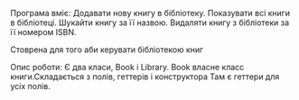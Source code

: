 Програма вміє:
Додавати нову книгу в бібліотеку. Показувати всі книги в бібліотеці. Шукайти книгу за її назвою. Видаляти книгу з бібліотеки за її номером ISBN.

Стоврена для того аби керувати бібліотекою книг

Опис роботи:
Є два класи, Book і Library. Book власне класс книги.Складається з полів, геттерів і конструктора Там є геттери для усіх полів.
